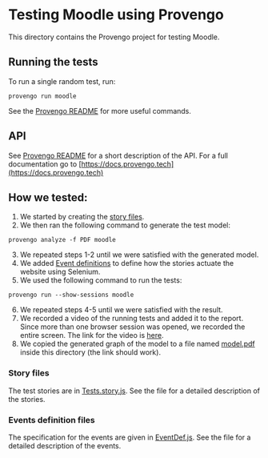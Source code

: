 # Testing Moodle using Provengo
This directory contains the Provengo project for testing Moodle.


## Running the tests
To run a single random test, run:
```shell 
provengo run moodle
```

See the [Provengo README](moodle/README.md) for more useful commands.

## API
See [Provengo README](moodle/README.md) for a short description of the API.
For a full documentation go to [https://docs.provengo.tech](https://docs.provengo.tech)

## How we tested:
1. We started by creating the [story files](moodle/spec/js/MoodleSurvey.story.js).
2. We then ran the following command to generate the test model:
```shell
provengo analyze -f PDF moodle   
```
3. We repeated steps 1-2 until we were satisfied with the generated model.
4. We added [Event definitions](moodle/spec/js/MoodleSurvey.EventDef.js) to define how the stories actuate the website using Selenium.
5. We used the following command to run the tests:
```shell
provengo run --show-sessions moodle
```
6. We repeated steps 4-5 until we were satisfied with the result.
7. We recorded a video of the running tests and added it to the report. Since more than one browser session was opened, we recorded the entire screen. The link for the video is [here](https://drive.google.com/file/d/1HWUk_sTavgBL2HWFclLurRd8NbeLXhhx/view?usp=sharing).
8. We copied the generated graph of the model to a file named [model.pdf](model.pdf) inside this directory (the link should work).

### Story files
The test stories are in [Tests.story.js](moodle/spec/js/MoodleSurvey.story.js). See the file for a detailed description of the stories.

### Events definition files
The specification for the events are given in [EventDef.js](moodle/spec/js/MoodleSurvey.EventDef.js). See the file for a detailed description of the events.
